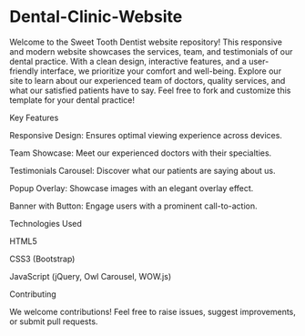 # Dental-Clinic-Website

Welcome to the Sweet Tooth Dentist website repository! This responsive and modern website showcases the services, team, and testimonials of our dental practice. With a clean design, interactive features, and a user-friendly interface, we prioritize your comfort and well-being. Explore our site to learn about our experienced team of doctors, quality services, and what our satisfied patients have to say. Feel free to fork and customize this template for your dental practice!

Key Features

Responsive Design: Ensures optimal viewing experience across devices.

Team Showcase: Meet our experienced doctors with their specialties.

Testimonials Carousel: Discover what our patients are saying about us.

Popup Overlay: Showcase images with an elegant overlay effect.

Banner with Button: Engage users with a prominent call-to-action.



Technologies Used

HTML5

CSS3 (Bootstrap)

JavaScript (jQuery, Owl Carousel, WOW.js)


Contributing

We welcome contributions! Feel free to raise issues, suggest improvements, or submit pull requests.
